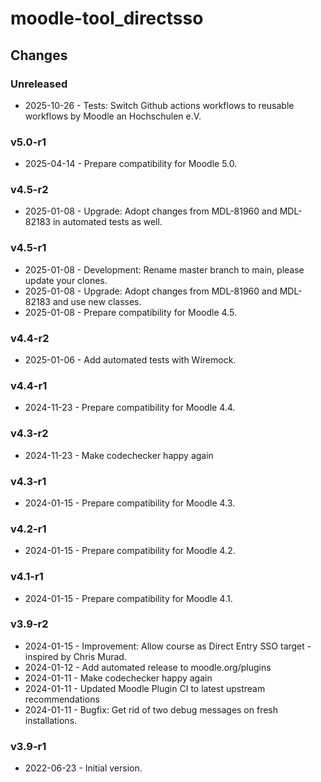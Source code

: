 moodle-tool_directsso
=====================

Changes
-------

### Unreleased

* 2025-10-26 - Tests: Switch Github actions workflows to reusable workflows by Moodle an Hochschulen e.V.

### v5.0-r1

* 2025-04-14 - Prepare compatibility for Moodle 5.0.

### v4.5-r2

* 2025-01-08 - Upgrade: Adopt changes from MDL-81960 and MDL-82183 in automated tests as well.

### v4.5-r1

* 2025-01-08 - Development: Rename master branch to main, please update your clones.
* 2025-01-08 - Upgrade: Adopt changes from MDL-81960 and MDL-82183 and use new classes.
* 2025-01-08 - Prepare compatibility for Moodle 4.5.

### v4.4-r2

* 2025-01-06 - Add automated tests with Wiremock.

### v4.4-r1

* 2024-11-23 - Prepare compatibility for Moodle 4.4.

### v4.3-r2

* 2024-11-23 - Make codechecker happy again

### v4.3-r1

* 2024-01-15 - Prepare compatibility for Moodle 4.3.

### v4.2-r1

* 2024-01-15 - Prepare compatibility for Moodle 4.2.

### v4.1-r1

* 2024-01-15 - Prepare compatibility for Moodle 4.1.

### v3.9-r2

* 2024-01-15 - Improvement: Allow course as Direct Entry SSO target - inspired by Chris Murad.
* 2024-01-12 - Add automated release to moodle.org/plugins
* 2024-01-11 - Make codechecker happy again
* 2024-01-11 - Updated Moodle Plugin CI to latest upstream recommendations
* 2024-01-11 - Bugfix: Get rid of two debug messages on fresh installations.

### v3.9-r1

* 2022-06-23 - Initial version.
